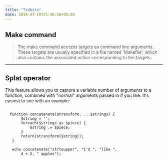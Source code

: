```yaml
---
title: "Tidbits"
date: 2018-07-10T21:36:16+05:30
---
```


## Make command

 > The make command accepts targets as command line arguments. These targets are usually specified in a file named 'Makefile', which also contains the associated action corresponding to the targets.
 
 
 ***





 ## Splat operator
 
 This feature allows you to capture a variable number of arguments to a function, combined with "normal" arguments passed in if you like. It's easiest to see with an example:

 ``` 
   
   function concatenate($transform, ...$strings) {
        $string = '';
        foreach($strings as $piece) {
            $string .= $piece;
        }
        return($transform($string));
    }
    
    echo concatenate("strtoupper", "I'd ", "like ",
        4 + 2, " apples");
 ```
